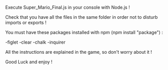 Execute Super_Mario_Final.js in your console with Node.js !

Check that you have all the files in the same folder in order not to disturb imports or exports !

You must have these packages installed with npm (npm install "package") : 

-figlet
-clear
-chalk
-inquirer

All the instructions are explained in the game, so don't worry about it !

Good Luck and enjoy !
